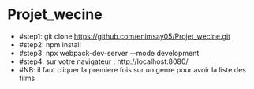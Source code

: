 # Projet_wecine

- #step1:
  git clone https://github.com/enimsay05/Projet_wecine.git
- #step2:
  npm install
- #step3:
  npx webpack-dev-server --mode development
- #step4:
  sur votre navigateur : http://localhost:8080/
- #NB:
  il faut cliquer la premiere fois sur un genre pour avoir la liste des films
